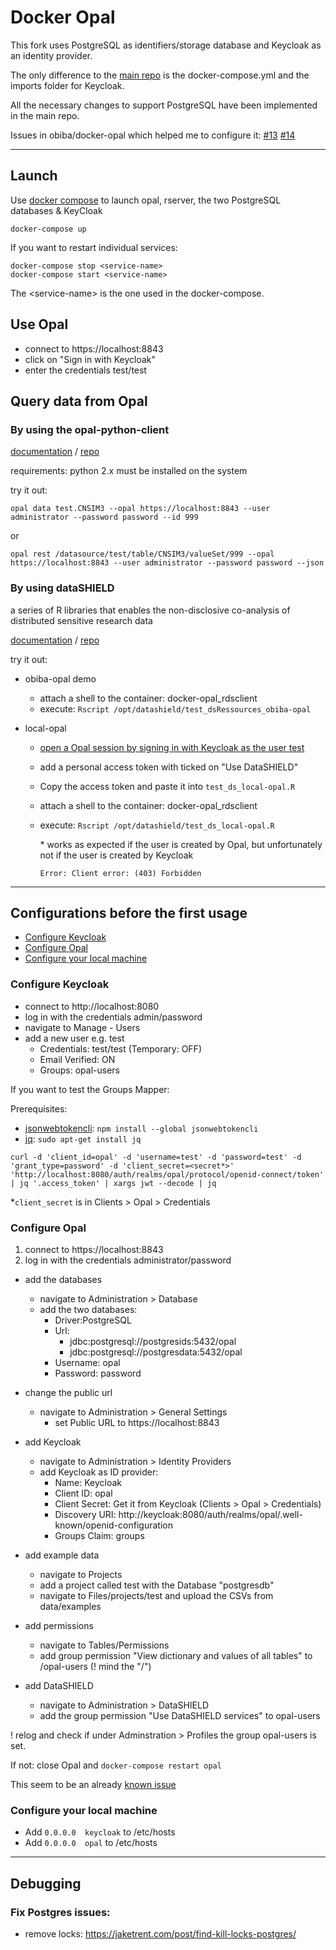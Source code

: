 Docker Opal
===========

This fork uses PostgreSQL as identifiers/storage database
and Keycloak as an identity provider.

The only difference to the [main repo](https://github.com/obiba/docker-opal/)
is the docker-compose.yml and the imports folder for Keycloak.

All the necessary changes to support PostgreSQL have been implemented in the main repo.

Issues in obiba/docker-opal which helped me to configure it: 
[#13](https://github.com/obiba/docker-opal/issues/13) 
[#14](https://github.com/obiba/docker-opal/issues/14)

---

## Launch

Use [docker compose](https://docs.docker.com/compose/) to launch opal, rserver, the two PostgreSQL databases & KeyCloak

```
docker-compose up
```

If you want to restart individual services:
```
docker-compose stop <service-name>
docker-compose start <service-name>
```
The \<service-name> is the one used in the docker-compose.

## Use Opal 
- connect to https://localhost:8843
- click on "Sign in with Keycloak"
- enter the credentials test/test

## Query data from Opal

### By using the opal-python-client

[documentation](http://opaldoc.obiba.org/en/latest/python-user-guide/index.html) / [repo](https://github.com/obiba/opal-python-client)

requirements: python 2.x must be installed on the system

try it out:

```
opal data test.CNSIM3 --opal https://localhost:8843 --user administrator --password password --id 999
```
or 
```
opal rest /datasource/test/table/CNSIM3/valueSet/999 --opal https://localhost:8843 --user administrator --password password --json
```

### By using dataSHIELD

a series of R libraries that enables the non-disclosive co-analysis of distributed sensitive research data

[documentation](http://opaldoc.obiba.org/en/latest/r-user-guide/datashield.html) / [repo](https://github.com/datashield)

try it out:

- obiba-opal demo
  - attach a shell to the container: docker-opal_rdsclient
  - execute:  `Rscript /opt/datashield/test_dsRessources_obiba-opal`  

- local-opal
  - [open a  Opal session by signing in with Keycloak as the user test](##Use-opal)
  - add a personal access token with ticked on "Use DataSHIELD"
  - Copy the access token and paste it into `test_ds_local-opal.R`
  - attach a shell to the container: docker-opal_rdsclient
  - execute: `Rscript /opt/datashield/test_ds_local-opal.R`

    \* works as expected if the user is created by Opal, but unfortunately not if the user is created by Keycloak 
    
    `Error: Client error: (403) Forbidden`


---
## Configurations before the first usage
  - [Configure Keycloak](#configure-keycloak)
  - [Configure Opal](#configure-opal)
  - [Configure your local machine](#configure-your-local-machine)

### Configure Keycloak
  - connect to http://localhost:8080
  - log in with the credentials admin/password
  - navigate to Manage - Users
  - add a new user e.g. test
    - Credentials: test/test (Temporary: OFF)
    - Email Verified: ON
    - Groups: opal-users

  If you want to test the Groups Mapper:

  Prerequisites:
  - [jsonwebtokencli](https://github.com/mattroberts297/jsonwebtokencli): `npm install --global jsonwebtokencli`
  - [jq](https://stedolan.github.io/jq/): `sudo apt-get install jq`

  ```
  curl -d 'client_id=opal' -d 'username=test' -d 'password=test' -d 'grant_type=password' -d 'client_secret=<secret*>' 'http://localhost:8080/auth/realms/opal/protocol/openid-connect/token' | jq '.access_token' | xargs jwt --decode | jq
  ```
  *`client_secret` is in Clients > Opal > Credentials

### Configure Opal
1. connect to https://localhost:8843
2. log in with the credentials administrator/password

- add the databases
  - navigate to Administration > Database
  - add the two databases:
      - Driver:PostgreSQL
      - Url: 
        - jdbc:postgresql://postgresids:5432/opal
        - jdbc:postgresql://postgresdata:5432/opal
      - Username: opal
      - Password: password

- change the public url
  - navigate to Administration > General Settings
    - set Public URL to https://localhost:8843

- add Keycloak
  - navigate to Administration > Identity Providers
  - add Keycloak as ID provider:
      - Name: Keycloak
      - Client ID: opal
      - Client Secret: Get it from Keycloak (Clients > Opal > Credentials)
      - Discovery URI: http://keycloak:8080/auth/realms/opal/.well-known/openid-configuration
      - Groups Claim: groups

- add example data
  - navigate to Projects
  - add a project called test with the Database "postgresdb"
  - navigate to Files/projects/test and upload the CSVs from data/examples

- add permissions
  - navigate to Tables/Permissions
  - add group permission "View dictionary and values of all tables" to /opal-users (! mind the "/")

- add DataSHIELD
  - navigate to Administration > DataSHIELD
  - add the group permission "Use DataSHIELD services" to opal-users

! relog and check if under Adminstration > Profiles the group opal-users is set.

If not: close Opal and `docker-compose restart opal`

This seem to be an already [known issue](https://github.com/obiba/opal/issues/3531)

### Configure your local machine
- Add `0.0.0.0  keycloak` to /etc/hosts
- Add `0.0.0.0  opal` to /etc/hosts 
--- 

## Debugging

### Fix Postgres issues:

- remove locks: https://jaketrent.com/post/find-kill-locks-postgres/
